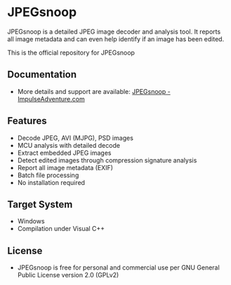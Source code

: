 # JPEGsnoop

JPEGsnoop is a detailed JPEG image decoder and analysis tool.
It reports all image metadata and can even help identify if an image has been edited.

This is the official repository for JPEGsnoop

## Documentation
- More details and support are available: [JPEGsnoop - ImpulseAdventure.com](http://www.impulseadventure.com/photo/jpeg-snoop.html)

## Features
- Decode JPEG, AVI (MJPG), PSD images
- MCU analysis with detailed decode
- Extract embedded JPEG images
- Detect edited images through compression signature analysis
- Report all image metadata (EXIF)
- Batch file processing
- No installation required

## Target System
- Windows
- Compilation under Visual C++

## License
- JPEGsnoop is free for personal and commercial use per GNU General Public License version 2.0 (GPLv2)
